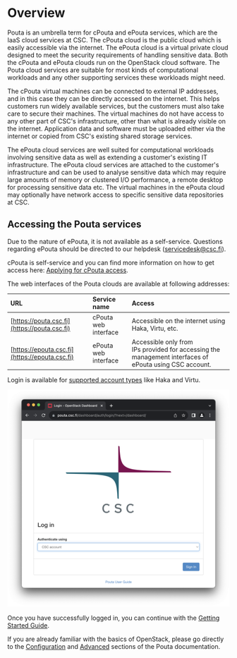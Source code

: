 # Overview

Pouta is an umbrella term for cPouta and ePouta services, which are the 
IaaS cloud services at CSC. The cPouta cloud is the public cloud which 
is easily accessible via the internet. The ePouta cloud is a virtual 
private cloud designed to meet the security requirements of handling 
sensitive data. Both the cPouta and ePouta clouds run on the OpenStack 
cloud software. The Pouta cloud services are suitable for most kinds of 
computational workloads and any other supporting services these workloads 
might need.

The cPouta virtual machines can be connected to external IP addresses,
and in this case they can be directly accessed on the internet. This
helps customers run widely available services, but the customers must
also take care to secure their machines. The virtual machines do not
have access to any other part of CSC's infrastructure, other than what
is already visible on the internet. Application data and software must
be uploaded either via the internet or copied from CSC's existing
shared storage services.
 
The ePouta cloud services are well suited for computational workloads
involving sensitive data as well as extending a customer's existing IT
infrastructure. The ePouta cloud services are attached to the customer's
infrastructure and can be used to analyse sensitive data which may
require large amounts of memory or clustered I/O performance, a remote
desktop for processing sensitive data etc. The virtual machines in the
ePouta cloud may optionally have network access to specific sensitive
data repositories at CSC.

## Accessing the Pouta services

Due to the nature of ePouta, it is not available as a self-service. Questions regarding ePouta should be directed to our helpdesk (<servicedesk@csc.fi>).

cPouta is self-service and you can find more information on how to get access here: [Applying for cPouta access](../../accounts/how-to-add-service-access-for-project.md).

The web interfaces of the Pouta clouds are available at following addresses:

| URL | Service name | Access |
| :-------------| :-------------| :-----|
| [https://pouta.csc.fi](https://pouta.csc.fi) | cPouta web interface | Accessible on the internet using Haka, Virtu, etc. |
| [https://epouta.csc.fi](https://epouta.csc.fi) | ePouta web interface | Accessible only from IPs provided for accessing the management interfaces of ePouta using CSC account. |

Login is available for [supported account types](../../accounts/how-to-create-new-user-account/) like Haka and Virtu.

![Pouta web login page](../img/pouta_overview_web_login.png)

Once you have successfully logged in, you can continue with the [Getting Started Guide](getting-started/).

If you are already familiar with the basics of OpenStack, please go directly to the [Configuration](configuration/) and [Advanced](advanced/) sections of the Pouta documentation.
